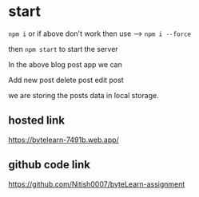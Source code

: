 # start

`npm i`
or
if above don't work then use --> `npm i --force`

then `npm start` to start the server

In the above blog post app we can

Add new post
delete post
edit post

we are storing the posts data in local storage.

## hosted link

https://bytelearn-7491b.web.app/

## github code link

https://github.com/Nitish0007/byteLearn-assignment
